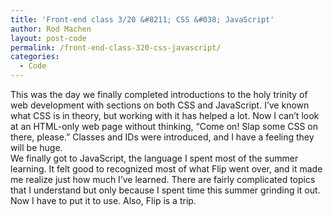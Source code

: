 ```yaml
---
title: 'Front-end class 3/20 &#8211; CSS &#038; JavaScript'
author: Rod Machen
layout: post-code
permalink: /front-end-class-320-css-javascript/
categories:
  - Code
---
```

<div>
  <div>
    This was the day we finally completed introductions to the holy trinity of web development with sections on both CSS and JavaScript. I&#8217;ve known what CSS is in theory, but working with it has helped a lot. Now I can&#8217;t look at an HTML-only web page without thinking, &#8220;Come on! Slap some CSS on there, please.&#8221; Classes and IDs were introduced, and I have a feeling they will be huge.
  </div>
  
  <div>
  </div>
  
  <div>
    We finally got to JavaScript, the language I spent most of the summer learning. It felt good to recognized most of what Flip went over, and it made me realize just how much I&#8217;ve learned. There are fairly complicated topics that I understand but only because I spent time this summer grinding it out. Now I have to put it to use. Also, Flip is a trip.
  </div>
</div>